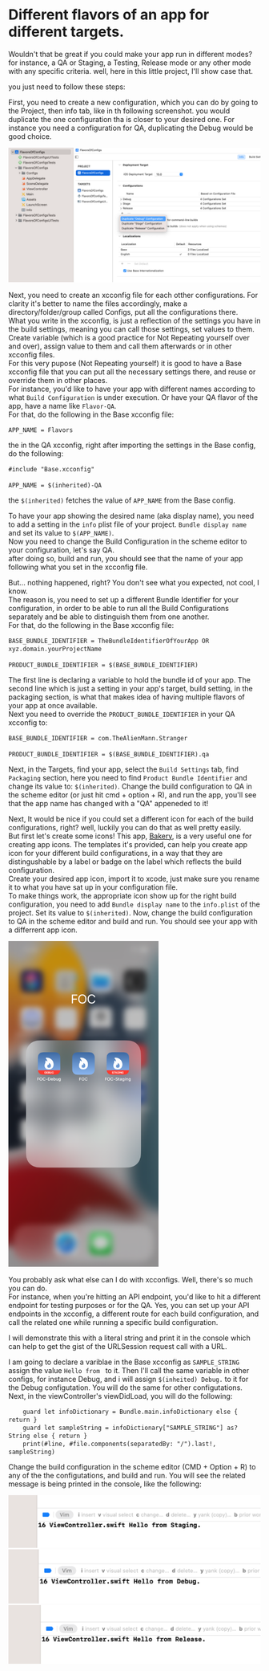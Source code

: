 # Different flavors of an app for different targets.

Wouldn't that be great if you could make your app run in different modes?
for instance, a QA or Staging, a Testing, Release mode or any other mode with any specific criteria.
well, here in this little project, I'll show case that.


you just need to follow these steps:

First, you need to create a new configuration, which you can do by going to the Project, then info tab, like in th following screenshot. you would duplicate the one configuration tha is closer to your desired one. For instance you need a configuration for QA, duplicating the Debug would be good choice.


<p float="center">
<img src="./Images/1.png">
</p>

Next, you need to create an xcconfig file for each otther configurations. For clarity it's better to name the files accordingly, make a directory/folder/group called Configs, put all the configurations there.<br/> What you write in the xcconfig, is just a reflection of the settings you have in the build settings, meaning you can call those settings, set values to them. Create variable (which is a good practice for Not Repeating yourself over and over), assign value to them and call them afterwards or in other xcconfig files.<br/> For this very pupose (Not Repeating yourself) it is good to have a Base xcconfig file that you can put all the necessary settings there, and reuse or override them in other places.<br/>For instance, you'd like to have your app with different names according to what `Build Configuration` is under execution. Or have your QA flavor of the app, have a name like `Flavor-QA`.<br/>For that, do the following in the Base xcconfig file:
```
APP_NAME = Flavors
```
the in the QA xcconfig, right after importing the settings in the Base config, do the following:
```
#include "Base.xcconfig"

APP_NAME = $(inherited)-QA
```
the `$(inherited)` fetches the value of `APP_NAME` from the Base config.

To have your app showing the desired name (aka display name), you need to add a setting in the `info` plist file of your project.
`Bundle display name` and set its value to `$(APP_NAME)`.<br/> Now you need to change the Build Configuration in the scheme editor to your configuration, let's say QA.<br/> after doing so, build and run, you should see that the name of your app following what you set in the xcconfig file. 


But... nothing happened,  right? You don't see what you expected, not cool, I know.<br/> The reason is, you need to set up a different Bundle Identifier for your configuration, in order to be able to run all the Build Configurations separately and be able to distinguish them from one another.<br/>
For that, do the following in the Base xcconfig file:

```
BASE_BUNDLE_IDENTIFIER = TheBundleIdentifierOfYourApp OR xyz.domain.yourProjectName

PRODUCT_BUNDLE_IDENTIFIER = $(BASE_BUNDLE_IDENTIFIER)
```

The first line is declaring a variable to hold the bundle id of your app. The second line which is just a setting in your app's target, build setting, in the packaging section, is what that makes idea of having multiple flavors of your app at once available.<br/> Next you need to override the `PRODUCT_BUNDLE_IDENTIFIER` in your QA xcconfig to:

```
BASE_BUNDLE_IDENTIFIER = com.TheAlienMann.Stranger

PRODUCT_BUNDLE_IDENTIFIER = $(BASE_BUNDLE_IDENTIFIER).qa
```

Next, in the Targets, find your app, select the `Build Settings` tab, find `Packaging` section, here you need to find `Product Bundle Identifier` and change its value to:
`$(inherited)`. Change the build configuration to QA in the scheme editor (or just hit cmd + option + R), and run the app, you'll see that the app name has changed with a "QA" appeneded to it!

Next, It would be nice if you could set a different icon for each of the build configurations, right? well, luckily you can do that as well pretty easily.<br/>But first let's create some icons! This app, [Bakery](https://apps.apple.com/de/app/bakery-simple-icon-creator/id1575220747?l=en-GB&mt=12), is a very useful one for creating app icons. The templates it's provided, can help you create app icon for your different build configurations, in a way that they are distingushable by a label or badge on the label which reflects the build configuration.<br/> Create your desired app icon, import it to xcode, just make sure you rename it to what you have sat up in your configuration file.<br/>To make things work, the appropriate icon show up for the right build configuration, you need to add `Bundle display name` to the `info.plist` of the project. Set its value to `$(inherited)`. Now, change the build configuration to QA in the scheme editor and build and run. You should see your app with a differrent app icon.


<p float="center">
<img src="./Images/2.png" width=300>
</p>

You probably ask what else can I do with xcconfigs. Well, there's so much you can do.<br/> For instance, when you're hitting an API endpoint, you'd like to hit a different endpoint for testing purposes or for the QA. Yes, you can set up your API endpoints in the xcconfig, a different route for each build configuration, and call the related one while running a specific build configuration.

I will demonstrate this with a literal string and print it in the console which can help to get the gist of the URLSession request call with a URL.

I am going to declare a variblae in the Base xcconfig as `SAMPLE_STRING` assign the value `Hello from ` to it. Then I'll call the same variable in other configs, for instance Debug, and i will assign `$(inheited) Debug.` to it for the Debug configutation. You will do the same for other configutations.<br/> Next, in the viewController's viewDidLoad, you will do the following:

```
    guard let infoDictionary = Bundle.main.infoDictionary else { return }
    guard let sampleString = infoDictionary["SAMPLE_STRING"] as? String else { return }
    print(#line, #file.components(separatedBy: "/").last!, sampleString)
```

Change the build configuration in the scheme editor (CMD + Option + R) to any of the the configutations, and build and run. You will see the related message is being printed in the console, like the following:

<p float="center">
<img src="./Images/3.png">
<img src="./Images/4.png">
<img src="./Images/5.png">
<p/>